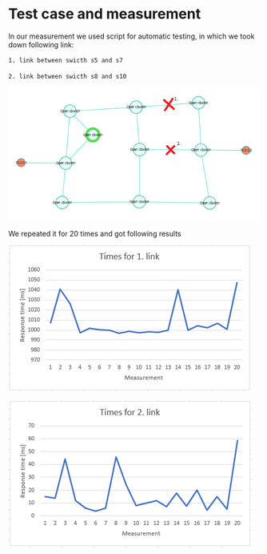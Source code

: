 # Test case and measurement

In our measurement we used script for automatic testing, in which we took down following link:

    1. link between swicth s5 and s7

    2. link between swicth s8 and s10

![linkDown](https://github.com/aks-2017/semestralne-zadania-semestralne-zadanie-xkanuch-xjanec/blob/master/img/linkDown.PNG "Link down")

We repeated it for 20 times and got following results

![1linkDown](https://github.com/aks-2017/semestralne-zadania-semestralne-zadanie-xkanuch-xjanec/blob/master/img/graph1.PNG "1Link down")


![2linkDown](https://github.com/aks-2017/semestralne-zadania-semestralne-zadanie-xkanuch-xjanec/blob/master/img/graph2.PNG "2Link down")